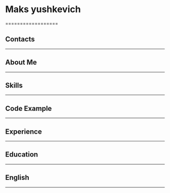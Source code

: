 # Maks yushkevich

==================

## Contacts

---------------

## About Me

----------------

## Skills 

----------------

## Code Example

----------------

## Experience 

----------------

## Education

----------------

## English

----------------